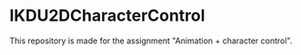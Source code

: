 # IKDU2DCharacterControl
This repository is made for the assignment "Animation + character control".
